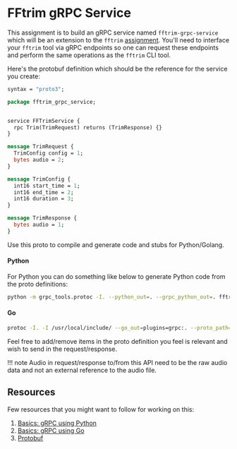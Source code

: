 # FFtrim gRPC Service

This assignment is to build an gRPC service named `fftrim-grpc-service` which
will be an extension to the `fftrim` [assignment][fftrim-assignment]. You'll
need to interface your `fftrim` tool via gRPC endpoints so one can request
these endpoints and perform the same operations as the `fftrim` CLI tool.

Here's the protobuf definition which should be the reference for the service you create:

```proto
syntax = "proto3";

package fftrim_grpc_service;


service FFTrimService {
  rpc Trim(TrimRequest) returns (TrimResponse) {}
}

message TrimRequest {
  TrimConfig config = 1;
  bytes audio = 2;
}

message TrimConfig {
  int16 start_time = 1;
  int16 end_time = 2;
  int16 duration = 3;
}

message TrimResponse {
  bytes audio = 1;
}
```

Use this proto to compile and generate code and stubs for Python/Golang.

#### Python

For Python you can do something like below to generate Python code from the proto definitions:

```bash
python -m grpc_tools.protoc -I. --python_out=. --grpc_python_out=. fftrim.proto
```

#### Go

```bash
protoc -I. -I /usr/local/include/ --go_out=plugins=grpc:. --proto_path=. labels.proto
```

Feel free to add/remove items in the proto definition you feel is relevant and
wish to send in the request/response.

!!! note
    Audio in request/response to/from this API need to be the raw
    audio data and not an external reference to the audio file.

## Resources
Few resources that you might want to follow for working on this:

1. [Basics: gRPC using Python][python-grpc]
2. [Basics: gRPC using Go][go-grpc]
3. [Protobuf][protobuf]

[python-grpc]: https://grpc.io/docs/languages/python/quickstart/
[go-grpc]: https://grpc.io/docs/languages/go/quickstart/
[protobuf]: https://developers.google.com/protocol-buffers
[fftrim-assignment]: ./01.html
